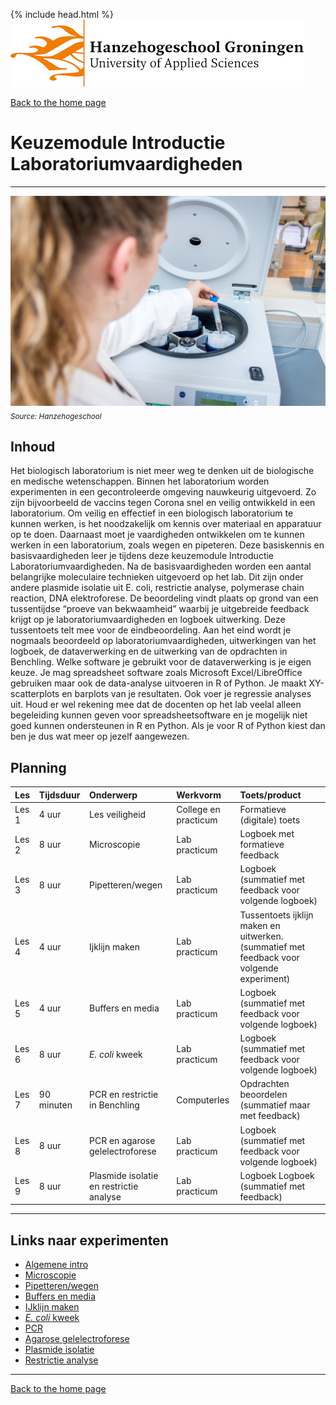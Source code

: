 {% include head.html %}
![Hanze](../hanze/hanze.png)

[Back to the home page](../index.md)

# Keuzemodule Introductie Laboratoriumvaardigheden

---

![Pic](./pics/impression.jpg)
*<sub>Source: Hanzehogeschool</sub>*

## Inhoud
Het biologisch laboratorium is niet meer weg te denken uit de biologische en medische wetenschappen. Binnen het laboratorium worden experimenten in een gecontroleerde omgeving nauwkeurig uitgevoerd. Zo zijn bijvoorbeeld de vaccins tegen Corona snel en veilig ontwikkeld in een laboratorium. Om veilig en effectief in een biologisch laboratorium te kunnen werken, is het noodzakelijk om kennis over materiaal en apparatuur op te doen. Daarnaast moet je vaardigheden ontwikkelen om te kunnen werken in een laboratorium, zoals wegen en pipeteren. Deze basiskennis en basisvaardigheden leer je tijdens deze keuzemodule Introductie Laboratoriumvaardigheden.
Na de basisvaardigheden worden een aantal  belangrijke moleculaire technieken uitgevoerd op het lab. Dit zijn onder andere plasmide isolatie uit E. coli, restrictie analyse, polymerase chain reaction, DNA elektroforese. 
De beoordeling vindt plaats op grond van een tussentijdse “proeve van bekwaamheid” waarbij je uitgebreide feedback krijgt op je laboratoriumvaardigheden en logboek uitwerking. Deze tussentoets telt mee voor de eindbeoordeling. Aan het eind wordt je nogmaals beoordeeld op laboratoriumvaardigheden, uitwerkingen van het logboek, de dataverwerking en de uitwerking van de opdrachten in Benchling. 
Welke software je gebruikt voor de dataverwerking is je eigen keuze. Je mag spreadsheet software zoals Microsoft Excel/LibreOffice gebruiken maar ook de data-analyse uitvoeren in R of Python. Je maakt XY-scatterplots en barplots van je resultaten. Ook voer je regressie analyses uit.
Houd er wel rekening mee dat de docenten op het lab veelal alleen begeleiding kunnen geven voor spreadsheetsoftware en je mogelijk niet goed kunnen ondersteunen in R en Python. Als je voor R of Python kiest dan ben je dus wat meer op jezelf aangewezen.


## Planning


|Les     |Tijdsduur      |Onderwerp                               |Werkvorm             |Toets/product                  |
|:-------|:--------------|:---------------------------------------|:--------------------|:------------------------------|
|Les 1   |4 uur          |Les veiligheid                          |College en practicum |Formatieve (digitale) toets    |
|Les 2   |8 uur          |Microscopie                             |Lab practicum        |Logboek met formatieve feedback|
|Les 3   |8 uur          |Pipetteren/wegen                        |Lab practicum        |Logboek (summatief met feedback voor volgende logboek)|
|Les 4   |4 uur          |Ijklijn maken                           |Lab practicum        |Tussentoets ijklijn maken en uitwerken. (summatief met feedback voor volgende experiment)|
|Les 5   |4 uur          |Buffers en media                        |Lab practicum        |Logboek (summatief met feedback voor volgende logboek)|
|Les 6   |8 uur          |*E. coli* kweek                         |Lab practicum        |Logboek (summatief met feedback voor volgende logboek)|
|Les 7   |90 minuten     |PCR en restrictie in Benchling          |Computerles          |Opdrachten beoordelen (summatief maar met feedback)|
|Les 8   |8 uur          |PCR en agarose gelelectroforese         |Lab practicum        |Logboek (summatief met feedback voor volgende logboek)|
|Les 9   |8 uur          |Plasmide isolatie en restrictie analyse |Lab practicum        |Logboek Logboek (summatief met feedback)|


---

## Links naar experimenten

- [Algemene intro](../short/short.md)
- [Microscopie](../short/gram_staining.md)
- [Pipetteren/wegen](../short/pipetting.md)
- [Buffers en media](../short/chemical_calculations.md)
- [IJklijn maken](../short/calibration_curve_copper.md)
- [*E. coli* kweek](../short/buffers_growth.md)
- [PCR](../pcr/pcr.md)
- [Agarose gelelectroforese](../agerose_gel_electrophoresis/agerose_gel_electropheresis.md)
- [Plasmide isolatie](../nucleic_acid_isolation/nucleic_acid_isolation.md)
- [Restrictie analyse](../restriction_analysis/restriction_analysis.md)



---

[Back to the home page](../index.md)
